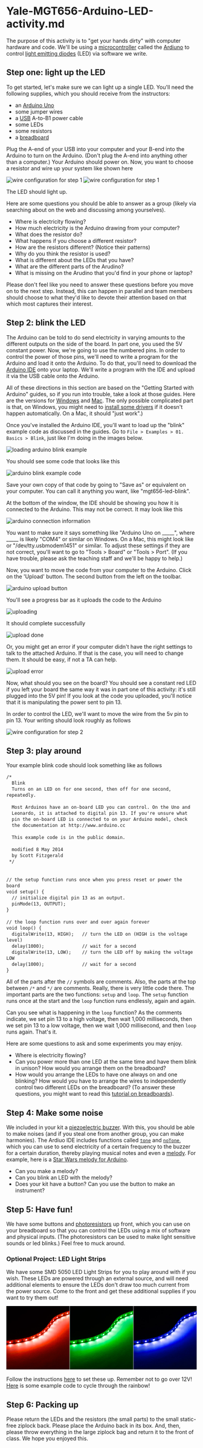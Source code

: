 # Yale-MGT656-Arduino-LED-activity.md

The purpose of this activity is to "get your hands dirty" with
computer hardware and code. We'll be using a
[microcontroller](https://en.wikipedia.org/wiki/Microcontroller)
called the [Ardiuno](https://www.arduino.cc/) to control
[light emitting diodes](https://en.wikipedia.org/wiki/Light-emitting_diode) (LED)
via software we write.

## Step one: light up the LED

To get started, let's make sure we can light up a single LED. You'll
need the following supplies, which you should receive from the instructors:

* an [Arduino Uno](https://www.arduino.cc/en/Main/arduinoBoardUno)
* some jumper wires
* a [USB](https://en.wikipedia.org/wiki/USB) A-to-B1 power cable
* some LEDs
* some resistors
* a [breadboard](https://en.wikipedia.org/wiki/Breadboard)

Plug the A-end of your USB into your computer and your B-end into the Arduino to turn on the Arduino. (Don't plug the A-end into anything other than a computer.) Your Arduino should power on.  Now, you want to choose a resistor and wire up your system like shown here

![wire configuration for step 1](https://raw.githubusercontent.com/yale-mgt-656/arduino-led-activity/master/images/one-led-via-5v_bb.png)
![wire configuration for step 1](https://learn.adafruit.com/system/assets/assets/000/002/170/medium800/learn_arduino_overview.jpg?1396780130)

The LED should light up.

Here are some questions you should be able to answer as a group (likely via searching about on the web and discussing among yourselves).

* Where is electricity flowing?
* How much electricity is the Arduino drawing from your computer?
* What does the resistor do?
* What happens if you choose a different resistor?
* How are the resistors different? (Notice their patterns)
* Why do you think the resistor is used?
* What is different about the LEDs that you have?
* What are the different parts of the Arudino?
* What is missing on the Arudino that you'd find in your phone or laptop?

Please don't feel like you need to answer these questions before you move on to
the next step. Instead, this can happen in parallel and team members should choose
to what they'd like to devote their attention based on that which most captures
their interest.

## Step 2: blink the LED

The Arduino can be told to do send electricity in varying amounts to the different
outputs on the side of the board. In part one, you used the 5V constant power.
Now, we're going to use the numbered pins. In order to control the power of those
pins, we'll need to write a program for the Arduino and load it onto the Arduino.
To do that, you'll need to download the [Arduino IDE](https://www.arduino.cc/en/Main/Software)
onto your laptop. We'll write a program with the IDE and upload it via the USB cable
onto the Arduino.

All of these directions in this section are based on the "Getting Started with Arduino" guides, so if you run into trouble, take a look at those guides. Here are the versions for [Windows](https://www.arduino.cc/en/Guide/Windows#toc4) and [Mac](https://www.arduino.cc/en/Guide/MacOSX).
The only possible complicated part is that, on Windows,
you might need to [install some drivers](https://www.arduino.cc/en/Guide/Windows#toc4) if it doesn't happen automatically. On a Mac, it should "just work".)

Once you've installed the Arduino IDE, you'll want to load up the "blink" example code as discussed in the guides.
Go to `File > Examples > 01. Basics > Blink`, just like I'm doing in the images below.

![loading arduino blink example](https://learn.adafruit.com/system/assets/assets/000/002/146/medium800/learn_arduino_opening_blink_example.jpg?1396779947)

You should see some code that looks like this

![arduino blink example code](https://learn.adafruit.com/system/assets/assets/000/002/147/medium800/learn_arduino_ide_blink.jpg?1396779953)

Save your own copy of that code by going to "Save as" or equivalent on your computer. You can call it anything you want, like "mgt656-led-blink".

At the bottom of the window, the IDE should be showing you how it is connected to the Arduino. This may not be correct. It may look like this

![arduino connection information](https://learn.adafruit.com/system/assets/assets/000/002/150/medium800/learn_arduino_bottom_of_ide_showing_board_port.jpg?1396779969)

You want to make sure it says something like "Arduino Uno on _____", where _____ is likely "COM4" or similar on Windows. On a Mac, this might look like or "/dev/tty.usbmodem1451" or similar. To adjust these settings if they are not correct, you'll want to go to "Tools > Board" or "Tools > Port". (If you have trouble, please ask the teaching staff and we'll be happy to help.)

Now, you want to move the code from your computer to the Arduino. Click on the 'Upload' button. The second button from the left on the toolbar.

![arduino upload button](https://learn.adafruit.com/system/assets/assets/000/002/151/medium800/learn_arduino_upload_button.jpg?1396779976)

You'll see a progress bar as it uploads the code to the Arduino

![uploading](https://learn.adafruit.com/system/assets/assets/000/002/153/medium800/learn_arduino_upload_2_uploading.jpg?1396779984)

It should complete successfully

![upload done](https://learn.adafruit.com/system/assets/assets/000/002/154/medium800/learn_arduino_upload_3_done.jpg?1396779992)

Or, you might get an error if your computer didn't have the right settings to talk to the attached Arduino. If that is the case, you will need to change them. It should be easy, if not a TA can help.

![upload error](https://learn.adafruit.com/system/assets/assets/000/002/155/medium800/learn_arduino_upload_4_failed.jpg?1396779995)

Now, what should you see on the board? You should see a constant red LED if you left your board the same way it was in part one of this activity: it's still plugged into the 5V pin! If you look at the code you uploaded, you'll notice that it is manipulating the power sent to pin 13.

In order to control the LED, we'll want to move the wire from the 5v pin to pin 13. Your writing should look roughly as follows

![wire configuration for step 2](https://raw.githubusercontent.com/yale-mgt-656/arduino-led-activity/master/images/one-led-via-13pin_bb.png)

## Step 3: play around

Your example blink code should look something like as follows

```processing
/*
  Blink
  Turns on an LED on for one second, then off for one second, repeatedly.

  Most Arduinos have an on-board LED you can control. On the Uno and
  Leonardo, it is attached to digital pin 13. If you're unsure what
  pin the on-board LED is connected to on your Arduino model, check
  the documentation at http://www.arduino.cc

  This example code is in the public domain.

  modified 8 May 2014
  by Scott Fitzgerald
 */


// the setup function runs once when you press reset or power the board
void setup() {
  // initialize digital pin 13 as an output.
  pinMode(13, OUTPUT);
}

// the loop function runs over and over again forever
void loop() {
  digitalWrite(13, HIGH);   // turn the LED on (HIGH is the voltage level)
  delay(1000);              // wait for a second
  digitalWrite(13, LOW);    // turn the LED off by making the voltage LOW
  delay(1000);              // wait for a second
}
```

All of the parts after the ``//`` symbols are comments. Also, the parts at the top between `/*` and `*/` are comments. Really, there is very little code there. The important parts are the two functions: `setup` and `loop`. The `setup` function runs once at the start and the `loop` function runs endlessly, again and again.

Can you see what is happening in the `loop` function? As the comments indicate, we set pin 13 to a high voltage, then wait 1,000 milliseconds, then we set pin 13 to a low voltage, then we wait 1,000 millisecond, and then `loop` runs again. That's it.

Here are some questions to ask and some experiments you may enjoy.

* Where is electricity flowing?
* Can you power more than one LED at the same time and have them blink in unison? How would you arrange them on the breadboard?
* How would you arrange the LEDs to have one always on and one blinking? How would you have to arrange the wires to independently control two different LEDs on the breadboard? (To answer these questions, you might want to read this [tutorial on breadboards](https://learn.sparkfun.com/tutorials/how-to-use-a-breadboard)).

## Step 4: Make some noise

We included in your kit a [piezoelectric buzzer](https://www.adafruit.com/product/160).
With this, you should be able to make noises (and if you steal one from another
  group, you can make harmonies). The Ardiuo IDE includes functions called
  [`tone`](https://www.arduino.cc/en/Reference/Tone) and
  [`noTone`](https://www.arduino.cc/en/Reference/NoTone), which you can use
  to send electricity of a certain frequency to the buzzer for a certain
  duration, thereby playing musical notes and even a [melody](https://www.arduino.cc/en/tutorial/melody). For example,
  here is a [Star Wars melody for Arduino](https://gist.github.com/kljensen/6056e6ed81dc591c984d3e5df487e4ad).

* Can you make a melody?
* Can you blink an LED with the melody?
* Does your kit have a button? Can you use the button to make an instrument?

## Step 5: Have fun!

We have some buttons and [photoresistors](https://www.adafruit.com/product/161)
up front, which you can use on your breadboard so that you can control
the LEDs using a mix of software and physical inputs. (The photoresistors
  can be used to make light sensitive sounds or led blinks.) Feel free to muck around.

### Optional Project: LED Light Strips

We have some SMD 5050 LED Light Strips for you to play around with if you wish. These LEDs are powered through an external source, and will need additional elements to ensure the LEDs don't draw too much current from the power source. Come to the front and get these additional supplies if you want to try them out!

![LED Light Strips](images/led-strip.jpg)

Follow the instructions [here](https://learn.adafruit.com/rgb-led-strips/usage)  to set these up. Remember not to go over 12V! [Here](https://learn.adafruit.com/rgb-led-strips/example-code) is some example code to cycle through the rainbow!


## Step 6: Packing up

Please return the LEDs and the resistors (the small parts) to the small static-free ziplock back. Please place the Arduino back in its box. And, then, please throw everything in the large ziplock bag and return it to the front of class. We hope you enjoyed this.
